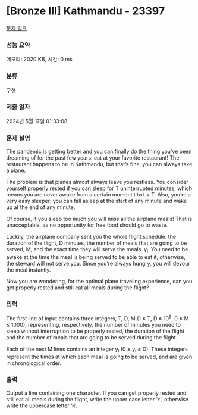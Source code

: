 # [Bronze III] Kathmandu - 23397 

[문제 링크](https://www.acmicpc.net/problem/23397) 

### 성능 요약

메모리: 2020 KB, 시간: 0 ms

### 분류

구현

### 제출 일자

2024년 5월 17일 01:33:08

### 문제 설명

<p>The pandemic is getting better and you can finally do the thing you’ve been dreaming of for the past few years: eat at your favorite restaurant! The restaurant happens to be in Kathmandu, but that’s fine, you can always take a plane.</p>

<p>The problem is that planes almost always leave you restless. You consider yourself properly rested if you can sleep for T uninterrupted minutes, which means you are never awake from a certain moment t to t + T. Also, you’re a very easy sleeper: you can fall asleep at the start of any minute and wake up at the end of any minute.</p>

<p>Of course, if you sleep too much you will miss all the airplane meals! That is unacceptable, as no opportunity for free food should go to waste.</p>

<p>Luckily, the airplane company sent you the whole flight schedule: the duration of the flight, D minutes, the number of meals that are going to be served, M, and the exact time they will serve the meals, y<sub>i</sub>. You need to be awake at the time the meal is being served to be able to eat it, otherwise, the steward will not serve you. Since you’re always hungry, you will devour the meal instantly.</p>

<p>Now you are wondering, for the optimal plane traveling experience, can you get properly rested and still eat all meals during the flight?</p>

### 입력 

 <p>The first line of input contains three integers, T, D, M (1 ≤ T, D ≤ 10<sup>5</sup>, 0 ≤ M ≤ 1000), representing, respectively, the number of minutes you need to sleep without interruption to be properly rested, the duration of the flight and the number of meals that are going to be served during the flight.</p>

<p>Each of the next M lines contains an integer y<sub>i</sub> (0 ≤ y<sub>i</sub> ≤ D). These integers represent the times at which each meal is going to be served, and are given in chronological order.</p>

### 출력 

 <p>Output a line containing one character. If you can get properly rested and still eat all meals during the flight, write the upper case letter ‘<code>Y</code>’; otherwise write the uppercase letter ‘<code>N</code>’.</p>

